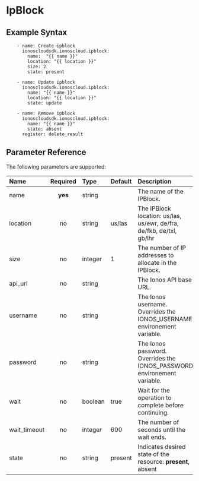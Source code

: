 # IpBlock

## Example Syntax

```text
    - name: Create ipblock
      ionoscloudsdk.ionoscloud.ipblock:
        name:  "{{ name }}"
        location: "{{ location }}"
        size: 2
        state: present

    - name: Update ipblock
      ionoscloudsdk.ionoscloud.ipblock:
        name: "{{ name }}"
        location: "{{ location }}"
        state: update

    - name: Remove ipblock
      ionoscloudsdk.ionoscloud.ipblock:
        name: "{{ name }}"
        state: absent
      register: delete_result
```

## Parameter Reference

The following parameters are supported:

| Name | Required | Type | Default | Description |
| :--- | :---: | :--- | :--- | :--- |
| name | **yes** | string |  | The name of the IPBlock. |
| location | no | string | us/las | The IPBlock location: us/las, us/ewr, de/fra, de/fkb, de/txl, gb/lhr |
| size | no | integer | 1 | The number of IP addresses to allocate in the IPBlock. |
| api\_url | no | string |  | The Ionos API base URL. |
| username | no | string |  | The Ionos username. Overrides the IONOS\_USERNAME environement variable. |
| password | no | string |  | The Ionos password. Overrides the IONOS\_PASSWORD environement variable. |
| wait | no | boolean | true | Wait for the operation to complete before continuing. |
| wait\_timeout | no | integer | 600 | The number of seconds until the wait ends. |
| state | no | string | present | Indicates desired state of the resource: **present**, absent |

